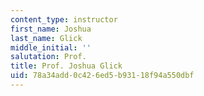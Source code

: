 ```yaml
---
content_type: instructor
first_name: Joshua
last_name: Glick
middle_initial: ''
salutation: Prof.
title: Prof. Joshua Glick
uid: 78a34add-0c42-6ed5-b931-18f94a550dbf
---
```

